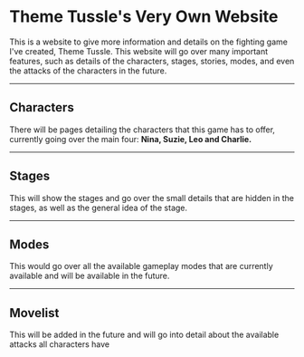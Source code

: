 # Theme Tussle's Very Own Website #

This is a website to give more information and details on the fighting game I've created, Theme Tussle. This website will go over many important features, such as details of the characters, stages, stories, modes, and even the attacks of the characters in the future.

- - -

## Characters ##

There will be pages detailing the characters that this game has to offer, currently going over the main four: **Nina, Suzie, Leo and Charlie.**

- - -

## Stages ##

This will show the stages and go over the small details that are hidden in the stages, as well as the general idea of the stage.

- - -

## Modes ##

This would go over all the available gameplay modes that are currently available and will be available in the future.

- - -

## Movelist ##

This will be added in the future and will go into detail about the available attacks all characters have
